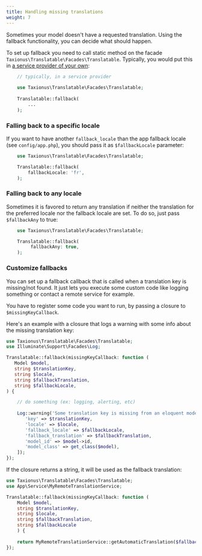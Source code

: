 ```yaml
---
title: Handling missing translations 
weight: 7
---
```


Sometimes your model doesn't have a requested translation. Using the fallback functionality, you can decide what should
happen.

To set up fallback you need to call static method on the facade `Taxionus\Translatable\Facades\Translatable`. Typically,
you would put this
in [a service provider of your own](https://laravel.com/docs/8.x/providers#writing-service-providers):

```php
    // typically, in a service provider
        
    use Taxionus\Translatable\Facades\Translatable;
    
    Translatable::fallback(
        ...
    );
```

### Falling back to a specific locale

If you want to have another `fallback_locale` than the app fallback locale (see `config/app.php`), you should pass it
as `$fallbackLocale` parameter:

```php
    use Taxionus\Translatable\Facades\Translatable;

    Translatable::fallback(
        fallbackLocale: 'fr',
    );
```

### Falling back to any locale

Sometimes it is favored to return any translation if neither the translation for the preferred locale nor the fallback
locale are set. To do so, just pass `$fallbackAny` to true:

```php
    use Taxionus\Translatable\Facades\Translatable;

    Translatable::fallback(
         fallbackAny: true,
    );
```

### Customize fallbacks

You can set up a fallback callback that is called when a translation key is missing/not found. It just lets you execute
some custom code like logging something or contact a remote service for example.

You have to register some code you want to run, by passing a closure to `$missingKeyCallback`.

Here's an example with a closure that logs a warning with some info about the missing translation key:

```php
use Taxionus\Translatable\Facades\Translatable;
use Illuminate\Support\Facades\Log;

Translatable::fallback(missingKeyCallback: function (
   Model $model, 
   string $translationKey, 
   string $locale, 
   string $fallbackTranslation, 
   string $fallbackLocale,
) {

    // do something (ex: logging, alerting, etc)
    
    Log::warning('Some translation key is missing from an eloquent model', [
       'key' => $translationKey,
       'locale' => $locale,
       'fallback_locale' => $fallbackLocale,
       'fallback_translation' => $fallbackTranslation,
       'model_id' => $model->id,
       'model_class' => get_class($model), 
    ]);
});
```

If the closure returns a string, it will be used as the fallback translation:

```php
use Taxionus\Translatable\Facades\Translatable;
use App\Service\MyRemoteTranslationService;

Translatable::fallback(missingKeyCallback: function (
    Model $model, 
    string $translationKey, 
    string $locale, 
    string $fallbackTranslation, 
    string $fallbackLocale
    ) {
    
    return MyRemoteTranslationService::getAutomaticTranslation($fallbackTranslation, $fallbackLocale, $locale);
});
```
